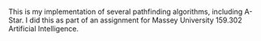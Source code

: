 This is my implementation of several pathfinding algorithms, including A-Star. I did this as part of an assignment for Massey University 159.302 Artificial Intelligence.
